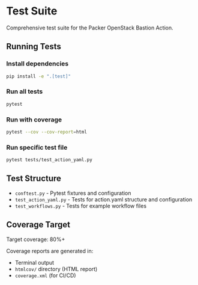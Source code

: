 # Test Suite

Comprehensive test suite for the Packer OpenStack Bastion Action.

## Running Tests

### Install dependencies

```bash
pip install -e ".[test]"
```

### Run all tests

```bash
pytest
```

### Run with coverage

```bash
pytest --cov --cov-report=html
```

### Run specific test file

```bash
pytest tests/test_action_yaml.py
```

## Test Structure

- `conftest.py` - Pytest fixtures and configuration
- `test_action_yaml.py` - Tests for action.yaml structure and configuration
- `test_workflows.py` - Tests for example workflow files

## Coverage Target

Target coverage: 80%+

Coverage reports are generated in:

- Terminal output
- `htmlcov/` directory (HTML report)
- `coverage.xml` (for CI/CD)
